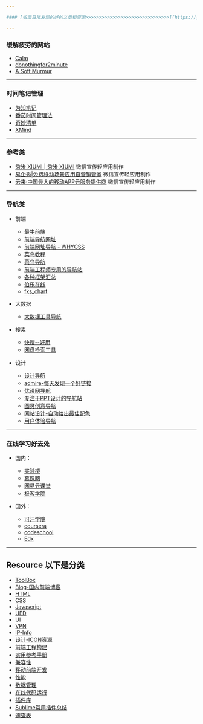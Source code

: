 ```yaml
---

#### [收录日常发现的好的文章和资源>>>>>>>>>>>>>>>>>>>>>>>>>>>>>>>](https://github.com/poetries/mywiki/issues)

---
```


### 缓解疲劳的网站
  
 - [Calm](https://www.calm.com/)
 - [donothingfor2minute](http://www.donothingfor2minutes.com/)
 - [A Soft Murmur](http://asoftmurmur.com/)

---

### 时间笔记管理

  - [为知笔记](http://www.wiz.cn/)
  - [番茄时间管理法](http://alloyteam.github.io/AlloyTimer/)
  - [奇妙清单](https://www.wunderlist.com/zh/)
  - [XMind](http://www.xmindchina.net/)

---

### 参考类

- [秀米 XIUMI | 秀米 XIUMI](http://xiumi.us/) 微信宣传轻应用制作
- [易企秀|免费移动场景应用自营销管家](http://eqxiu.com/#/home) 微信宣传轻应用制作
- [云来·中国最大的移动APP云服务提供商](http://www.liveapp.cn/) 微信宣传轻应用制作

---



### 导航类

- 前端

  - [最牛前端](http://f2er.club/)
  - [前端导航网址](http://caibaojian.com/links)
  - [前端网址导航 - WHYCSS](http://whycss.com/)
  - [菜鸟教程](http://www.runoob.com/)
  - [菜鸟导航](http://www.runoob.com/w3cnav)
  - [前端工程师专用的导航站](http://www.css88.com/nav/)
  - [各种框架汇总](https://www.awesomes.cn/repos/Applications/Frameworks)
  - [伯乐在线](http://hao.jobbole.com/#rd)
  - [fks_chart](http://html5ify.com/fks/fks_chart/)
  
  
- 大数据
 
  - [大数据工具导航](http://hao.199it.com/)


- 搜素

  - [快搜--好用](http://so.chongbuluo.com/)
  - [网盘检索工具](http://www.xilinjie.com)

- 设计

  - [设计导航](http://hao.shejidaren.com/)
  - [admire-每天发现一个好链接](https://admire.so/)
  - [优设网导航](http://hao.uisdc.com/)
  - [专注于PPT设计的导航站](http://hippter.com/)
  - [图灵创意导航](http://turingchina.cn/)
  - [网站设计-自动给出最佳配色](http://www.materialpalette.com/)
  - [用户体验导航 ](http://www.uedh.cn/index.php)
 
  
---  


### 在线学习好去处

- 国内：

  - [实验楼](https://www.shiyanlou.com)
  - [慕课网](http://imooc.com)
  - [网易云课堂](http://study.163.com/)
  - [极客学院](http://www.jikexueyuan.com/)

- 国外：

  - [可汗学院](https://www.khanacademy.org/)
  - [coursera](https://www.coursera.org/)
  - [codeschool](https://www.codeschool.com/learn)
  - [Edx](https://www.edx.org/)


---


## Resource 以下是分类

 - [ToolBox](https://github.com/poetries/mywiki/blob/master/Tools.md)
 - [Blog-国内前端博客](https://github.com/poetries/mywiki/blob/master/Blog.md)
 - [HTML](https://github.com/poetries/mywiki/blob/master/HTML.md)
 - [CSS](https://github.com/poetries/mywiki/blob/master/CSS.md)
 - [Javascript](https://github.com/poetries/mywiki/blob/master/Javascript.md)
 - [UED](https://github.com/poetries/mywiki/blob/master/UED.md)
 - [UI](https://github.com/poetries/mywiki/blob/master/UI.md)
 - [VPN](https://github.com/poetries/mywiki/blob/master/VPN.md)
 - [IP-Info](https://github.com/poetries/mywiki/blob/master/IP-Info.md)
 - [设计-ICON资源](https://github.com/poetries/mywiki/blob/master/%E8%AE%BE%E8%AE%A1.md)
 - [前端工程构建](https://github.com/poetries/mywiki/blob/master/%E5%89%8D%E7%AB%AF%E5%B7%A5%E7%A8%8B%E6%9E%84%E5%BB%BA.md)
 - [实用参考手册](https://github.com/poetries/mywiki/blob/master/%E5%AE%9E%E7%94%A8%E5%8F%82%E8%80%83%E6%89%8B%E5%86%8C.md)
 - [兼容性](https://github.com/poetries/mywiki/blob/master/%E5%85%BC%E5%AE%B9%E6%80%A7.md)
 - [移动前端开发](https://github.com/poetries/mywiki/blob/master/%E7%A7%BB%E5%8A%A8%E5%89%8D%E7%AB%AF%E5%BC%80%E5%8F%91.md)
 - [性能](https://github.com/poetries/mywiki/blob/master/%E6%80%A7%E8%83%BD.md)
 - [数据管理](https://github.com/poetries/mywiki/blob/master/%E6%95%B0%E6%8D%AE%E7%AE%A1%E7%90%86.md)
 - [在线代码运行](https://github.com/poetries/mywiki/blob/master/%E5%9C%A8%E7%BA%BF%E4%BB%A3%E7%A0%81%E8%BF%90%E8%A1%8C.md)
 - [插件库](https://github.com/poetries/mywiki/blob/master/%E6%8F%92%E4%BB%B6%E5%BA%93%2Cmd)	
 - [Sublime常用插件总结](https://github.com/poetries/mywiki/blob/master/Sublime%E5%B8%B8%E7%94%A8%E6%8F%92%E4%BB%B6%E6%80%BB%E7%BB%93.md)
 - [速查表](https://github.com/poetries/mywiki/blob/master/%E9%80%9F%E6%9F%A5%E8%A1%A8.md)
